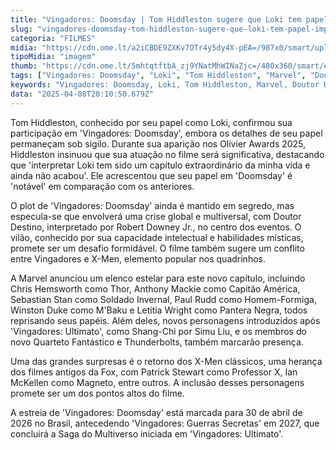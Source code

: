 ```yaml
---
title: "Vingadores: Doomsday | Tom Hiddleston sugere que Loki tem papel importante"
slug: "vingadores-doomsday-tom-hiddleston-sugere-que-loki-tem-papel-importante"
categoria: "FILMES"
midia: "https://cdn.ome.lt/a2iCBDE9ZXKv7OTr4y5dy4X-pEA=/987x0/smart/uploads/conteudo/fotos/02_ZxV9S1H.jpg"
tipoMidia: "imagem"
thumb: "https://cdn.ome.lt/5mhtqtftbA_zj9YNatMhWINaZjc=/480x360/smart/extras/conteudos/01_9IqkD5h.jpg"
tags: ["Vingadores: Doomsday", "Loki", "Tom Hiddleston", "Marvel", "Doutor Destino", "crise multiversal", "X-Men", "Saga do Multiverso"]
keywords: "Vingadores: Doomsday, Loki, Tom Hiddleston, Marvel, Doutor Destino, crise multiversal, X-Men, Saga do Multiverso"
data: "2025-04-08T20:10:50.679Z"
---
```


Tom Hiddleston, conhecido por seu papel como Loki, confirmou sua participação em 'Vingadores: Doomsday', embora os detalhes de seu papel permaneçam sob sigilo. Durante sua aparição nos Olivier Awards 2025, Hiddleston insinuou que sua atuação no filme será significativa, destacando que 'interpretar Loki tem sido um capítulo extraordinário da minha vida e ainda não acabou'. Ele acrescentou que seu papel em 'Doomsday' é 'notável' em comparação com os anteriores.

O plot de 'Vingadores: Doomsday' ainda é mantido em segredo, mas especula-se que envolverá uma crise global e multiversal, com Doutor Destino, interpretado por Robert Downey Jr., no centro dos eventos. O vilão, conhecido por sua capacidade intelectual e habilidades místicas, promete ser um desafio formidável. O filme também sugere um conflito entre Vingadores e X-Men, elemento popular nos quadrinhos.

A Marvel anunciou um elenco estelar para este novo capítulo, incluindo Chris Hemsworth como Thor, Anthony Mackie como Capitão América, Sebastian Stan como Soldado Invernal, Paul Rudd como Homem-Formiga, Winston Duke como M'Baku e Letitia Wright como Pantera Negra, todos reprisando seus papéis. Além deles, novos personagens introduzidos após 'Vingadores: Ultimato', como Shang-Chi por Simu Liu, e os membros do novo Quarteto Fantástico e Thunderbolts, também marcarão presença.

Uma das grandes surpresas é o retorno dos X-Men clássicos, uma herança dos filmes antigos da Fox, com Patrick Stewart como Professor X, Ian McKellen como Magneto, entre outros. A inclusão desses personagens promete ser um dos pontos altos do filme.

A estreia de 'Vingadores: Doomsday' está marcada para 30 de abril de 2026 no Brasil, antecedendo 'Vingadores: Guerras Secretas' em 2027, que concluirá a Saga do Multiverso iniciada em 'Vingadores: Ultimato'.